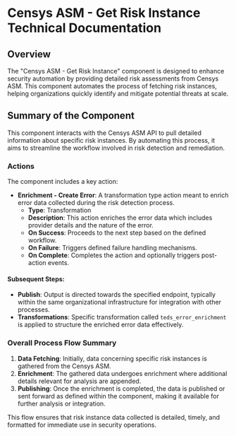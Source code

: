 # Censys ASM - Get Risk Instance Technical Documentation

## Overview
The "Censys ASM - Get Risk Instance" component is designed to enhance security automation by providing detailed risk assessments from Censys ASM. This component automates the process of fetching risk instances, helping organizations quickly identify and mitigate potential threats at scale.

## Summary of the Component
This component interacts with the Censys ASM API to pull detailed information about specific risk instances. By automating this process, it aims to streamline the workflow involved in risk detection and remediation.

### Actions
The component includes a key action:
- **Enrichment - Create Error**: A transformation type action meant to enrich error data collected during the risk detection process.
  - **Type**: Transformation
  - **Description**: This action enriches the error data which includes provider details and the nature of the error.
  - **On Success**: Proceeds to the next step based on the defined workflow.
  - **On Failure**: Triggers defined failure handling mechanisms.
  - **On Complete**: Completes the action and optionally triggers post-action events.

#### Subsequent Steps:
- **Publish**: Output is directed towards the specified endpoint, typically within the same organizational infrastructure for integration with other processes.
- **Transformations**: Specific transformation called `teds_error_enrichment` is applied to structure the enriched error data effectively.

### Overall Process Flow Summary
1. **Data Fetching**: Initially, data concerning specific risk instances is gathered from the Censys ASM.
2. **Enrichment**: The gathered data undergoes enrichment where additional details relevant for analysis are appended.
3. **Publishing**: Once the enrichment is completed, the data is published or sent forward as defined within the component, making it available for further analysis or integration.

This flow ensures that risk instance data collected is detailed, timely, and formatted for immediate use in security operations.

